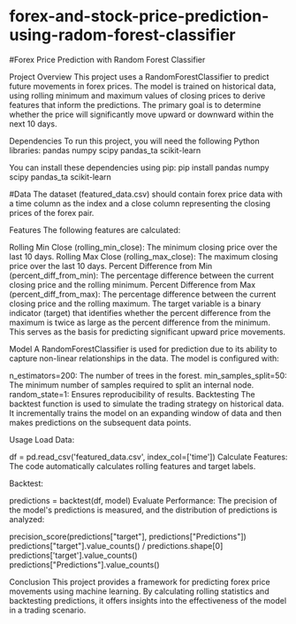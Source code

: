 # forex-and-stock-price-prediction-using-radom-forest-classifier
#Forex Price Prediction with Random Forest Classifier

Project Overview
This project uses a RandomForestClassifier to predict future movements in forex prices. The model is trained on historical data, using rolling minimum and maximum values of closing prices to derive features that inform the predictions. The primary goal is to determine whether the price will significantly move upward or downward within the next 10 days.

Dependencies
To run this project, you will need the following Python libraries:
pandas
numpy
scipy
pandas_ta
scikit-learn

You can install these dependencies using pip:
pip install pandas numpy scipy pandas_ta scikit-learn

#Data
The dataset (featured_data.csv) should contain forex price data with a time column as the index and a close column representing the closing prices of the forex pair.

Features
The following features are calculated:

Rolling Min Close (rolling_min_close): The minimum closing price over the last 10 days.
Rolling Max Close (rolling_max_close): The maximum closing price over the last 10 days.
Percent Difference from Min (percent_diff_from_min): The percentage difference between the current closing price and the rolling minimum.
Percent Difference from Max (percent_diff_from_max): The percentage difference between the current closing price and the rolling maximum.
The target variable is a binary indicator (target) that identifies whether the percent difference from the maximum is twice as large as the percent difference from the minimum. This serves as the basis for predicting significant upward price movements.

Model
A RandomForestClassifier is used for prediction due to its ability to capture non-linear relationships in the data. The model is configured with:

n_estimators=200: The number of trees in the forest.
min_samples_split=50: The minimum number of samples required to split an internal node.
random_state=1: Ensures reproducibility of results.
Backtesting
The backtest function is used to simulate the trading strategy on historical data. It incrementally trains the model on an expanding window of data and then makes predictions on the subsequent data points.

Usage
Load Data:

df = pd.read_csv('featured_data.csv', index_col=['time'])
Calculate Features:
The code automatically calculates rolling features and target labels.

Backtest:

predictions = backtest(df, model)
Evaluate Performance:
The precision of the model's predictions is measured, and the distribution of predictions is analyzed:

precision_score(predictions["target"], predictions["Predictions"])
predictions["target"].value_counts() / predictions.shape[0]
predictions['target'].value_counts()
predictions["Predictions"].value_counts()

Conclusion
This project provides a framework for predicting forex price movements using machine learning. By calculating rolling statistics and backtesting predictions, it offers insights into the effectiveness of the model in a trading scenario.
